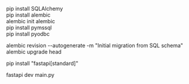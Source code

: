 pip install SQLAlchemy   
pip install alembic  
alembic init alembic  
pip install pymssql  
pip install pyodbc  


alembic revision --autogenerate -m "Initial migration from SQL schema"   
alembic upgrade head  


pip install "fastapi[standard]"   


fastapi dev main.py